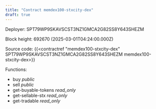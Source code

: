 ```yaml
---
title: "Contract memdex100-stxcity-dex"
draft: true
---
```

Deployer: SPT79WP9SKAVSCST3NZ1GMCA2G82SS8Y643SHEZM


 



Block height: 692670 (2025-03-01T04:24:00.000Z)

Source code: {{<contractref "memdex100-stxcity-dex" SPT79WP9SKAVSCST3NZ1GMCA2G82SS8Y643SHEZM memdex100-stxcity-dex>}}

Functions:

* buy _public_
* sell _public_
* get-buyable-tokens _read_only_
* get-sellable-stx _read_only_
* get-tradable _read_only_
